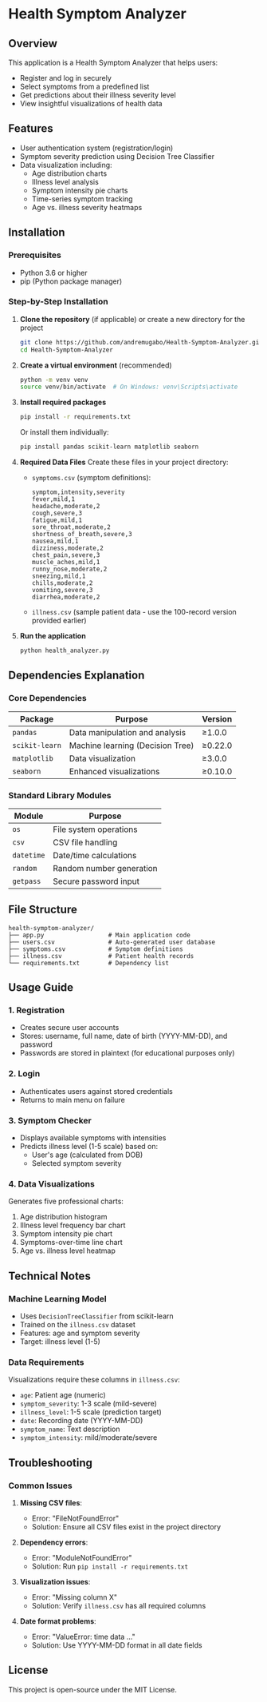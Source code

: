 # Health Symptom Analyzer

## Overview
This application is a Health Symptom Analyzer that helps users:
- Register and log in securely
- Select symptoms from a predefined list
- Get predictions about their illness severity level
- View insightful visualizations of health data

## Features
- User authentication system (registration/login)
- Symptom severity prediction using Decision Tree Classifier
- Data visualization including:
  - Age distribution charts
  - Illness level analysis
  - Symptom intensity pie charts
  - Time-series symptom tracking
  - Age vs. illness severity heatmaps

## Installation

### Prerequisites
- Python 3.6 or higher
- pip (Python package manager)

### Step-by-Step Installation

1. **Clone the repository** (if applicable) or create a new directory for the project
   ```bash
   git clone https://github.com/andremugabo/Health-Symptom-Analyzer.git
   cd Health-Symptom-Analyzer
   ```

2. **Create a virtual environment** (recommended)
   ```bash
   python -m venv venv
   source venv/bin/activate  # On Windows: venv\Scripts\activate
   ```

3. **Install required packages**
   ```bash
   pip install -r requirements.txt
   ```

   Or install them individually:
   ```bash
   pip install pandas scikit-learn matplotlib seaborn
   ```

4. **Required Data Files**
   Create these files in your project directory:

   - `symptoms.csv` (symptom definitions):
     ```csv
     symptom,intensity,severity
     fever,mild,1
     headache,moderate,2
     cough,severe,3
     fatigue,mild,1
     sore_throat,moderate,2
     shortness_of_breath,severe,3
     nausea,mild,1
     dizziness,moderate,2
     chest_pain,severe,3
     muscle_aches,mild,1
     runny_nose,moderate,2
     sneezing,mild,1
     chills,moderate,2
     vomiting,severe,3
     diarrhea,moderate,2
     ```

   - `illness.csv` (sample patient data - use the 100-record version provided earlier)

5. **Run the application**
   ```bash
   python health_analyzer.py
   ```

## Dependencies Explanation

### Core Dependencies
| Package | Purpose | Version |
|---------|---------|---------|
| `pandas` | Data manipulation and analysis | ≥1.0.0 |
| `scikit-learn` | Machine learning (Decision Tree) | ≥0.22.0 |
| `matplotlib` | Data visualization | ≥3.0.0 |
| `seaborn` | Enhanced visualizations | ≥0.10.0 |

### Standard Library Modules
| Module | Purpose |
|--------|---------|
| `os` | File system operations |
| `csv` | CSV file handling |
| `datetime` | Date/time calculations |
| `random` | Random number generation |
| `getpass` | Secure password input |

## File Structure
```
health-symptom-analyzer/
├── app.py                  # Main application code
├── users.csv               # Auto-generated user database
├── symptoms.csv            # Symptom definitions
├── illness.csv             # Patient health records
└── requirements.txt        # Dependency list
```

## Usage Guide

### 1. Registration
- Creates secure user accounts
- Stores: username, full name, date of birth (YYYY-MM-DD), and password
- Passwords are stored in plaintext (for educational purposes only)

### 2. Login
- Authenticates users against stored credentials
- Returns to main menu on failure

### 3. Symptom Checker
- Displays available symptoms with intensities
- Predicts illness level (1-5 scale) based on:
  - User's age (calculated from DOB)
  - Selected symptom severity

### 4. Data Visualizations
Generates five professional charts:
1. Age distribution histogram
2. Illness level frequency bar chart
3. Symptom intensity pie chart
4. Symptoms-over-time line chart
5. Age vs. illness level heatmap

## Technical Notes

### Machine Learning Model
- Uses `DecisionTreeClassifier` from scikit-learn
- Trained on the `illness.csv` dataset
- Features: age and symptom severity
- Target: illness level (1-5)

### Data Requirements
Visualizations require these columns in `illness.csv`:
- `age`: Patient age (numeric)
- `symptom_severity`: 1-3 scale (mild-severe)
- `illness_level`: 1-5 scale (prediction target)
- `date`: Recording date (YYYY-MM-DD)
- `symptom_name`: Text description
- `symptom_intensity`: mild/moderate/severe

## Troubleshooting

### Common Issues
1. **Missing CSV files**:
   - Error: "FileNotFoundError"
   - Solution: Ensure all CSV files exist in the project directory

2. **Dependency errors**:
   - Error: "ModuleNotFoundError"
   - Solution: Run `pip install -r requirements.txt`

3. **Visualization issues**:
   - Error: "Missing column X"
   - Solution: Verify `illness.csv` has all required columns

4. **Date format problems**:
   - Error: "ValueError: time data ..."
   - Solution: Use YYYY-MM-DD format in all date fields



## License
This project is open-source under the MIT License.

